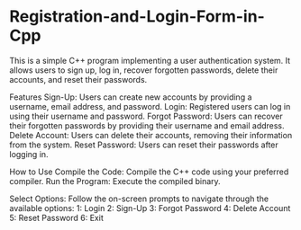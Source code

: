 # Registration-and-Login-Form-in-Cpp

This is a simple C++ program implementing a user authentication system. It allows users to sign up, log in, recover forgotten passwords, delete their accounts, and reset their passwords.

Features
Sign-Up: Users can create new accounts by providing a username, email address, and password.
Login: Registered users can log in using their username and password.
Forgot Password: Users can recover their forgotten passwords by providing their username and email address.
Delete Account: Users can delete their accounts, removing their information from the system.
Reset Password: Users can reset their passwords after logging in.

How to Use
Compile the Code: Compile the C++ code using your preferred compiler.
Run the Program: Execute the compiled binary.

Select Options: Follow the on-screen prompts to navigate through the available options:
1: Login
2: Sign-Up
3: Forgot Password
4: Delete Account
5: Reset Password
6: Exit
